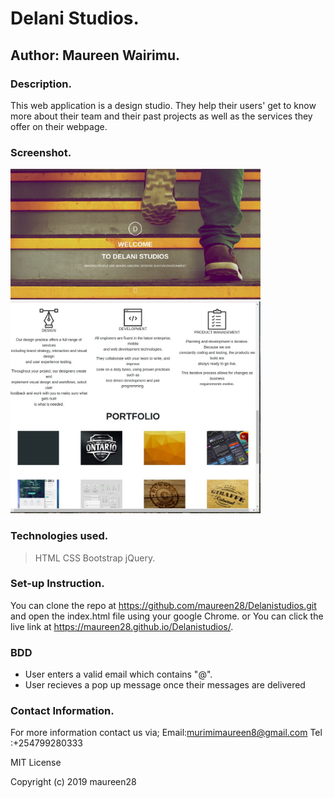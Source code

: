 # Delani Studios.

## Author: Maureen Wairimu.

### Description.
This web application is a design studio. They help their users' get to know more about their team and their past projects as well as the services they offer on their webpage.  

### Screenshot.
<img src="./assets/Screenshots/Screenshot3.jpg" alt="delani" title="Image via laptop" width="400"/>
<img src="./assets/Screenshots/Screenshot2.jpg" alt="delanistudio" width="400"/>

### Technologies used.
> HTML
> CSS
> Bootstrap
> jQuery.

### Set-up Instruction.
You can clone the repo at https://github.com/maureen28/Delanistudios.git and open the index.html file using your google Chrome. 
or You can click the live link at https://maureen28.github.io/Delanistudios/.

### BDD
<ul>
<li>User enters a valid email which contains "@".</li>
<li>User recieves a pop up message once their messages are delivered</li>
</ul>

### Contact Information.
For more information contact us via;
Email:murimimaureen8@gmail.com Tel :+254799280333

MIT License

Copyright (c) 2019 maureen28